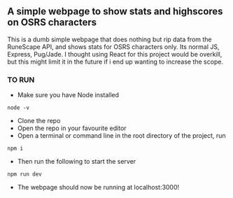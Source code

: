 <h2>A simple webpage to show stats and highscores on OSRS characters</h2>
<p>This is a dumb simple webpage that does nothing but rip data from the RuneScape API, and shows stats for OSRS characters only.
Its normal JS, Express, Pug/Jade. I thought using React for this project would be overkill, but this might limit it in the future
if i end up wanting to increase the scope.</p>

<h3>TO RUN</h3>

* Make sure you have Node installed<br>

```shell
node -v
```
* Clone the repo<br>
* Open the repo in your favourite editor<br>
* Open a terminal or command line in the root directory of the project, run

```shell
npm i
```
* Then run the following to start the server

```shell
npm run dev
```
* The webpage should now be running at localhost:3000!
